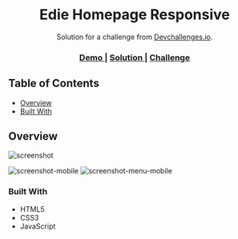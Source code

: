 <h1 align="center">Edie Homepage Responsive</h1>

<div align="center">
  Solution for a challenge from <a href="http://devchallenges.io" target="_blank">Devchallenges.io</a>.
</div>

<div align="center">
  <h3>
    <a href="https://{your-demo-link.your-domain}">
      Demo
    </a>
    <span> | </span>
    <a href="https://github.com/GustavoPendeza/edie-homepage-responsive">
      Solution
    </a>
    <span> | </span>
    <a href="https://devchallenges.io/challenges/xobQBuf8zWWmiYMIAZe0">
      Challenge
    </a>
  </h3>
</div>

<!-- TABLE OF CONTENTS -->

## Table of Contents

- [Overview](#overview)
- [Built With](#built-with)

<!-- OVERVIEW -->

## Overview

![screenshot](https://user-images.githubusercontent.com/53589614/236057242-640a789b-dfaf-4b03-8bc7-f2ea0a6ab3ca.png)

![screenshot-mobile](https://user-images.githubusercontent.com/53589614/236057447-c5251321-96b8-4400-b465-fda0919b0791.png)
![screenshot-menu-mobile](https://user-images.githubusercontent.com/53589614/236057555-c3ef017c-4000-4061-97ee-a42d6cd917d7.png)

### Built With

- HTML5
- CSS3
- JavaScript

